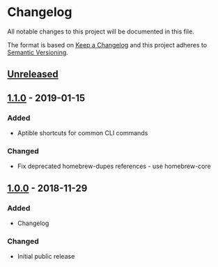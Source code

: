 # Changelog
All notable changes to this project will be documented in this file.

The format is based on [Keep a Changelog](http://keepachangelog.com/en/1.0.0/)
and this project adheres to [Semantic Versioning](http://semver.org/spec/v2.0.0.html).

## [Unreleased]

## [1.1.0] - 2019-01-15
### Added
- Aptible shortcuts for common CLI commands

### Changed
- Fix deprecated homebrew-dupes references - use homebrew-core

## [1.0.0] - 2018-11-29
### Added
- Changelog

### Changed
- Initial public release

[Unreleased]: https://github.com/pagerinc/dotfiles/compare/v1.1.0...HEAD
[1.1.0]: https://github.com/pagerinc/dotfiles/compare/v1.0.0...v1.1.0
[1.0.0]: https://github.com/pagerinc/dotfiles/compare/v1.0.0...v1.0.0
